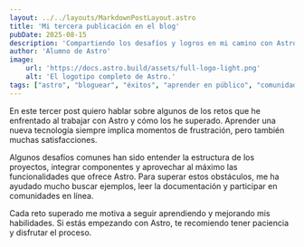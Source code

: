 ```yaml
---
layout: ../../layouts/MarkdownPostLayout.astro
title: 'Mi tercera publicación en el blog'
pubDate: 2025-08-15
description: 'Compartiendo los desafíos y logros en mi camino con Astro.'
author: 'Alumno de Astro'
image:
    url: 'https://docs.astro.build/assets/full-logo-light.png'
    alt: 'El logotipo completo de Astro.'
tags: ["astro", "bloguear", "éxitos", "aprender en público", "comunidad"]
---
```

En este tercer post quiero hablar sobre algunos de los retos que he enfrentado al trabajar con Astro y cómo los he superado. Aprender una nueva tecnología siempre implica momentos de frustración, pero también muchas satisfacciones.

Algunos desafíos comunes han sido entender la estructura de los proyectos, integrar componentes y aprovechar al máximo las funcionalidades que ofrece Astro. Para superar estos obstáculos, me ha ayudado mucho buscar ejemplos, leer la documentación y participar en comunidades en línea.

Cada reto superado me motiva a seguir aprendiendo y mejorando mis habilidades. Si estás empezando con Astro, te recomiendo tener paciencia y disfrutar el proceso.